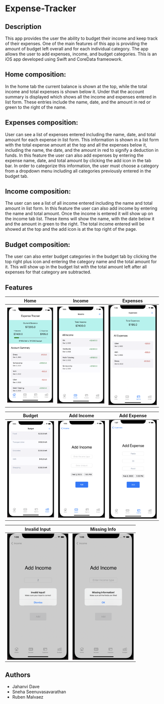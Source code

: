 # Expense-Tracker

## Description

This app provides the user the ability to budget their income and keep track of their expenses. One of the main features of this app is providing the amount of budget left overall and for each individual category. The app allows the user to add expenses, income, and budget categories. This is an iOS app developed using Swift and CoreData frameowork.

## Home composition:
In the home tab the current balance is shown at the top, while the total income and total expenses is shown below it. Under that the account summary is displayed which shows all the income and expenses entered in list form. These entries include the name, date, and the amount in red or green to the right of the name. 

## Expenses composition:
User can see a list of expenses entered including the name, date, and total amount for each expense in list form. This information is shown in a list form with the total expense amount at the top and all the expenses below it, including the name, the date, and the amount in red to signify a deduction in funds. 
 In this feature the user can also add expenses by entering the expense name, date, and total amount by clicking the add icon in the tab bar. In order to categorize this information, the user must choose a category from a dropdown menu including all categories previously entered in the budget tab. 

## Income composition:
The user can see a list of all income entered including the name and total amount in list form. In this feature the user can also add income by entering the name and total amount.  Once the income is entered it will show up on the income tab list. These items will show the name, with the date below it and the amount in green to the right. The total income entered will be showed at the top and the add icon is at the top right of the page. 

## Budget composition:
The user can also enter budget categories in the budget tab by clicking the top right plus icon and entering the category name and the total amount for it. This will show up in the budget list with the total amount left after all expenses for that category are subtracted. 


## Features

| Home                                                                                                           | Income                                                                                                          | Expenses                                                                                                          |
|---------------------------------------------------------------------------------------------------------------------------|----------------------------------------------------------------------------------------------------------------------|----------------------------------------------------------------------------------------------------------------------|
| <img src="images/home.png" width="200"> | <img src="images/income.png" width="200"> | <img src="images/expenses.png" width="200">  |


| Budget                                                                                                           | Add Income                                                                                                          | Add Expense                                                                                                          |
|---------------------------------------------------------------------------------------------------------------------------|----------------------------------------------------------------------------------------------------------------------|----------------------------------------------------------------------------------------------------------------------|
| <img src="images/budget.png" width="200"> | <img src="images/add-income.png" width="200"> | <img src="images/add-expense.png" width="200">  |


| Invalid Input                                                                                                           | Missing Info                                                                                                          |
|---------------------------------------------------------------------------------------------------------------------------|----------------------------------------------------------------------------------------------------------------------|
| <img src="images/invalid-input.png" width="200"> | <img src="images/missing-info.png" width="200"> | 


## Authors

* Jahanvi Dave 
* Sneha Seenuvasavarathan
* Ruben Malvaez
